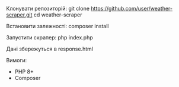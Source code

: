 Клонувати репозиторій:
git clone https://github.com/user/weather-scraper.git
cd weather-scraper

Встановити залежності:
composer install

Запустити скрапер:
php index.php

Дані збережуться в response.html

Вимоги:
- PHP 8+
- Composer
